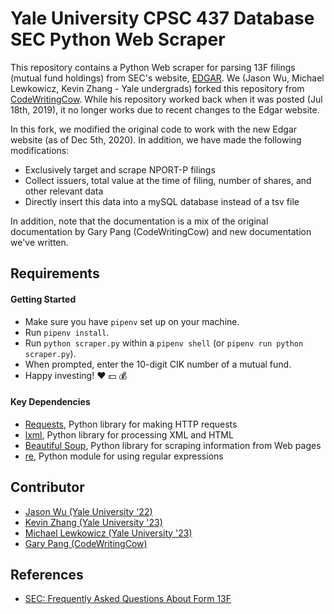 # Yale University CPSC 437 Database SEC Python Web Scraper
This repository contains a Python Web scraper for parsing 13F filings (mutual fund holdings) from SEC's website, [EDGAR](https://www.sec.gov/edgar/searchedgar/companysearch.html). We (Jason Wu, Michael Lewkowicz, Kevin Zhang - Yale undergrads) forked this repository from [CodeWritingCow](https://github.com/CodeWritingCow/sec-web-scraper-13f). While his repository worked back when it was posted (Jul 18th, 2019), it no longer works due to recent changes to the Edgar website.

In this fork, we modified the original code to work with the new Edgar website (as of Dec 5th, 2020). In addition, we have made the following modifications:

- Exclusively target and scrape NPORT-P filings
- Collect issuers, total value at the time of filing, number of shares, and other relevant data
- Directly insert this data into a mySQL database instead of a tsv file

In addition, note that the documentation is a mix of the original documentation by Gary Pang (CodeWritingCow) and new documentation we've written.

## Requirements

#### Getting Started
- Make sure you have `pipenv` set up on your machine.
- Run `pipenv install`.
- Run `python scraper.py` within a `pipenv shell` (or `pipenv run python scraper.py`).
- When prompted, enter the 10-digit CIK number of a mutual fund.
- Happy investing! 
❤️ 💵 💰

#### Key Dependencies

- [Requests](https://2.python-requests.org/en/master/), Python library for making HTTP requests
- [lxml](https://lxml.de/), Python library for processing XML and HTML
- [Beautiful Soup](https://pypi.org/project/beautifulsoup4/), Python library for scraping information from Web pages
- [re](https://docs.python.org/3/library/re.html), Python module for using regular expressions

## Contributor
- [Jason Wu (Yale University '22)](https://github.com/jasonwu2153)
- [Kevin Zhang (Yale University '23)](https://github.com/kevinz917)
- [Michael Lewkowicz (Yale University '23)](https://github.com/MLewkowicz)
- [Gary Pang (CodeWritingCow)](https://github.com/CodeWritingCow)

## References
- [SEC: Frequently Asked Questions About Form 13F](https://www.sec.gov/divisions/investment/13ffaq.htm)
